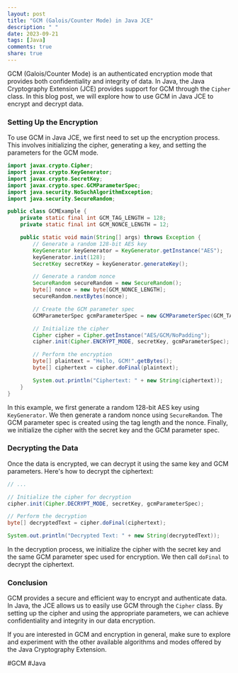 ```yaml
---
layout: post
title: "GCM (Galois/Counter Mode) in Java JCE"
description: " "
date: 2023-09-21
tags: [Java]
comments: true
share: true
---
```


GCM (Galois/Counter Mode) is an authenticated encryption mode that provides both confidentiality and integrity of data. In Java, the Java Cryptography Extension (JCE) provides support for GCM through the `Cipher` class. In this blog post, we will explore how to use GCM in Java JCE to encrypt and decrypt data.

### Setting Up the Encryption

To use GCM in Java JCE, we first need to set up the encryption process. This involves initializing the cipher, generating a key, and setting the parameters for the GCM mode.

```java
import javax.crypto.Cipher;
import javax.crypto.KeyGenerator;
import javax.crypto.SecretKey;
import javax.crypto.spec.GCMParameterSpec;
import java.security.NoSuchAlgorithmException;
import java.security.SecureRandom;

public class GCMExample {
    private static final int GCM_TAG_LENGTH = 128;
    private static final int GCM_NONCE_LENGTH = 12;

    public static void main(String[] args) throws Exception {
        // Generate a random 128-bit AES key
        KeyGenerator keyGenerator = KeyGenerator.getInstance("AES");
        keyGenerator.init(128);
        SecretKey secretKey = keyGenerator.generateKey();

        // Generate a random nonce
        SecureRandom secureRandom = new SecureRandom();
        byte[] nonce = new byte[GCM_NONCE_LENGTH];
        secureRandom.nextBytes(nonce);

        // Create the GCM parameter spec
        GCMParameterSpec gcmParameterSpec = new GCMParameterSpec(GCM_TAG_LENGTH, nonce);

        // Initialize the cipher
        Cipher cipher = Cipher.getInstance("AES/GCM/NoPadding");
        cipher.init(Cipher.ENCRYPT_MODE, secretKey, gcmParameterSpec);

        // Perform the encryption
        byte[] plaintext = "Hello, GCM!".getBytes();
        byte[] ciphertext = cipher.doFinal(plaintext);

        System.out.println("Ciphertext: " + new String(ciphertext));
    }
}
```

In this example, we first generate a random 128-bit AES key using `KeyGenerator`. We then generate a random nonce using `SecureRandom`. The GCM parameter spec is created using the tag length and the nonce. Finally, we initialize the cipher with the secret key and the GCM parameter spec.

### Decrypting the Data

Once the data is encrypted, we can decrypt it using the same key and GCM parameters. Here's how to decrypt the ciphertext:

```java
// ...

// Initialize the cipher for decryption
cipher.init(Cipher.DECRYPT_MODE, secretKey, gcmParameterSpec);

// Perform the decryption
byte[] decryptedText = cipher.doFinal(ciphertext);

System.out.println("Decrypted Text: " + new String(decryptedText));
```

In the decryption process, we initialize the cipher with the secret key and the same GCM parameter spec used for encryption. We then call `doFinal` to decrypt the ciphertext.

### Conclusion

GCM provides a secure and efficient way to encrypt and authenticate data. In Java, the JCE allows us to easily use GCM through the `Cipher` class. By setting up the cipher and using the appropriate parameters, we can achieve confidentiality and integrity in our data encryption.

If you are interested in GCM and encryption in general, make sure to explore and experiment with the other available algorithms and modes offered by the Java Cryptography Extension.

\#GCM #Java